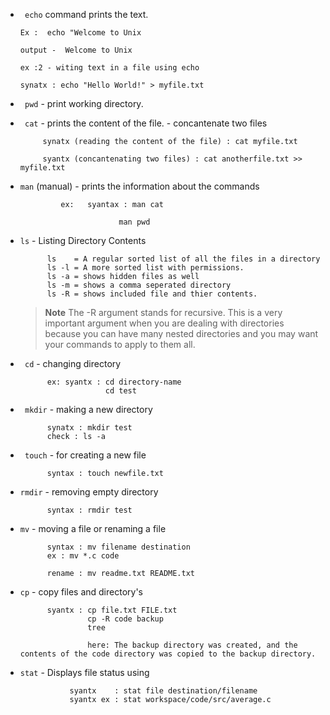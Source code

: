 - ``` echo``` command prints the text.
      
      Ex :  echo "Welcome to Unix
      
      output -  Welcome to Unix
      
      ex :2 - witing text in a file using echo 
      
      synatx : echo "Hello World!" > myfile.txt 

      
 
 - ``` pwd``` - print working directory.
 - ``` cat``` - prints the content of the file.
              - concantenate two files
              
              
            synatx (reading the content of the file) : cat myfile.txt
            
            syantx (concantenating two files) : cat anotherfile.txt >> myfile.txt
            
      
- ```man``` (manual) - prints the information about the commands
                  
               ex:   syantax : man cat
                            
                            man pwd
 
                
- ```ls``` - Listing Directory Contents
            
            ls    = A regular sorted list of all the files in a directory
            ls -l = A more sorted list with permissions.
            ls -a = shows hidden files as well
            ls -m = shows a comma seperated directory
            ls -R = shows included file and thier contents.
            
  >**Note**
  >The -R argument stands for recursive. This is a very important argument when you are dealing with directories because you can have many nested directories and you may want your commands to apply to them all.

- ``` cd``` - changing directory
            
            ex: syantx : cd directory-name 
                         cd test
           
- ``` mkdir``` - making a new directory

            synatx : mkdir test
            check : ls -a
        
- ``` touch``` - for creating a new file

            syntax : touch newfile.txt
            
- ```rmdir``` - removing empty directory

            syntax : rmdir test
            
- ```mv``` - moving a file or renaming a file

            syntax : mv filename destination
            ex : mv *.c code
            
            rename : mv readme.txt README.txt
            
- ```cp``` - copy files and directory's

            syantx : cp file.txt FILE.txt
                     cp -R code backup
                     tree
                     
                     here: The backup directory was created, and the contents of the code directory was copied to the backup directory.
                     
               
 - ```stat``` -  Displays file status using            
                  
                  syantx    : stat file destination/filename
                  syantx ex : stat workspace/code/src/average.c
